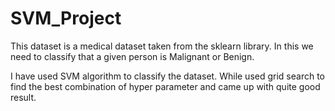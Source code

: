 # SVM_Project

This dataset is a medical dataset taken from the sklearn library. 
In this we need to classify that a given person is Malignant or Benign.

I have used SVM algorithm to classify the dataset. While used grid search to find the best combination of hyper parameter and came up with quite good result.
